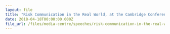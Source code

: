 ```yaml
---
layout: file
title: "Risk Communication in the Real World, at the Cambridge Conference on Catastrophic Risk"
date: 2018-04-18T00:00:00.000Z
file_url: /files/media-centre/speeches/risk-communication-in-the-real-world.pdf
---
```

